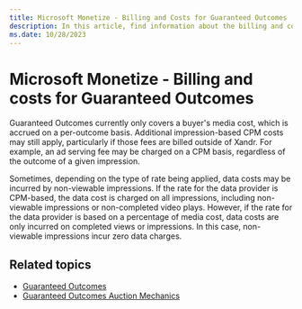 ```yaml
---
title: Microsoft Monetize - Billing and Costs for Guaranteed Outcomes
description: In this article, find information about the billing and costs covered by Guaranteed Outcomes.
ms.date: 10/28/2023
---
```


# Microsoft Monetize - Billing and costs for Guaranteed Outcomes

Guaranteed Outcomes currently only covers a buyer's media cost, which is accrued on a per-outcome basis. Additional impression-based CPM costs may still apply, particularly if those fees are billed outside of Xandr. For example, an ad serving fee may be charged on a CPM basis, regardless of the outcome of a given impression.

Sometimes, depending on the type of rate being applied, data costs may be incurred by non-viewable impressions. If the rate for the data provider is CPM-based, the data cost is charged on all impressions, including non-viewable impressions or non-completed video plays. However, if the rate for the data provider is based on a percentage of media cost, data costs are only incurred on completed views or impressions. In this case, non-viewable impressions incur zero data charges.

## Related topics

- [Guaranteed Outcomes](guaranteed-outcomes.md)
- [Guaranteed Outcomes Auction Mechanics](guaranteed-outcomes-auction-mechanics.md)
